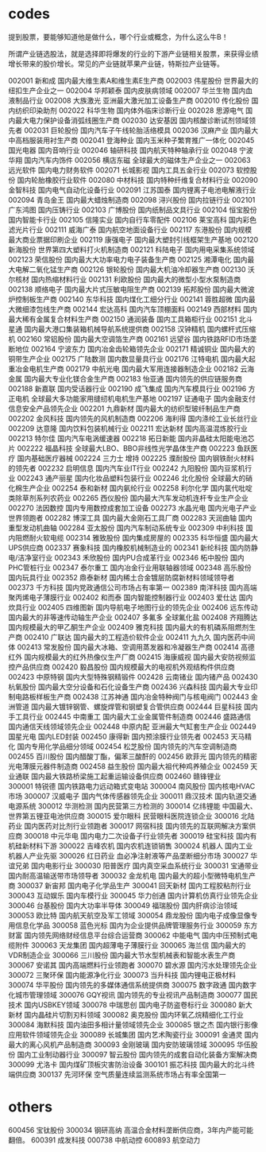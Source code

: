# codes

提到股票，要能够知道他是做什么，哪个行业或概念，为什么这么牛B！

所谓产业链选股法，就是选择即将爆发的行业的下游产业链相关股票，来获得业绩增长带来的股价增长。常见的产业链就苹果产业链，特斯拉产业链等。

002001	新和成  	  国内最大维生素A和维生素E生产商
002003	伟星股份  	世界最大的纽扣生产企业之一
002004	华邦颖泰  	国内皮肤病领域
002007	华兰生物  	国内血液制品行业
002008	大族激光  	亚洲最大激光加工设备生产商
002010	传化股份  	国内纺织印染助剂
002022	科华生物  	国内体外临床诊断行业
002028	思源电气  	国内最大电力保护设备消弧线圈生产商
002030	达安基因  	国内核酸诊断试剂领域领先者
002031	巨轮股份  	国内汽车子午线轮胎活络模具
002036	汉麻产业  	国内最大中高档服装用衬生产商
002041	登海种业  	国内玉米种子繁育推广一体化
002045	国光电器  	国内音响行业
002046	轴研科技  	国内航天特种轴承行业
002048	宁波华翔  	国内汽车内饰件
002056	横店东磁  	全球最大的磁体生产企业之一
002063	远光软件  	国内电力财务软件
002071	长城影视  	国内工具五金行业
002073	软控股份  	国内轮胎橡胶行业软件
002080	中材科技  	国内特种纤维复合材料行业
002090	金智科技  	国内电气自动化设备行业
002091	江苏国泰  	国内锂离子电池电解液行业
002094	青岛金王  	国内最大蜡烛制造商
002098	浔兴股份  	国内拉链行业
002101	广东鸿图  	国内压铸行业
002103	广博股份  	国内纸制品文具行业
002104	恒宝股份  	国内智能卡行业
002105	信隆实业  	国内自行车零配件
002106	莱宝高科  	国内彩色滤光片行业
002111	威海广泰  	国内航空地面设备行业
002117	东港股份  	国内规模最大商业票据印刷企业
002119	康强电子  	国内最大塑封引线框架生产基地
002120	新海股份  	世界第四大塑料打火机制造商
002121	科陆电子  	国内用电采集系统领域
002123	荣信股份  	国内最大大功率电力电子装备生产商
002125	湘潭电化  	国内最大电解二氧化锰生产商
002126	银轮股份  	国内最大机油冷却器生产商
002130	沃尔核材  	国内热缩材料行业
002131	利欧股份  	国内最大的微型小型水泵制造商
002138	顺络电子  	国内最大片式压敏电阻生产商
002139	拓邦股份  	国内最大微波炉控制板生产商
002140	东华科技  	国内煤化工细分行业
002141	蓉胜超微  	国内最大微细漆包线生产商
002144	宏达高科  	国内汽车顶棚面料
002149	西部材料  	国内最大稀有金属复合材料生产商
002150	通润装备  	国内工具箱柜行业
002151	北斗星通  	国内最大港口集装箱机械导航系统提供商
002158	汉钟精机  	国内螺杆式压缩机
002160	常铝股份  	国内最大空调箔生产商
002161	远望谷  	国内铁路RFID市场垄断地位
002164	宁波东力  	国内冶金齿轮箱领先企业
002171	精诚铜业  	国内最大的铜带生产企业
002175	广陆数测  	国内数显量具行业
002176	江特电机  	国内最大起重冶金电机生产商
002179	中航光电  	国内最大军用连接器制造企业
002182	云海金属  	国内最大专业化镁合金生产商
002183	怡亚通  	国内领先的供应链服务商
002188	新嘉联  	国内受话器行业
002190	成飞集成  	国内汽车模具行业
002196	方正电机  	全球最大多功能家用缝纫机电机生产基地
002197	证通电子  	国内金融支付信息安全产品领先企业
002201	九鼎新材  	国内最大的纺织型玻纤制品生产商
002202	金风科技  	国内领先的风机制造商
002206	海利得  	国内涤纶工业长丝行业
002209	达意隆  	国内饮料包装机械行业
002211	宏达新材  	国内高温混炼胶行业
002213	特尔佳  	国内汽车电涡缓速器
002218	拓日新能  	国内非晶硅太阳能电池芯片
002222	福晶科技  	全球最大LBO、BBO非线性光学晶体生产商
002223	鱼跃医疗  	国内基础医疗器械
002224	三力士  	增持
002225	濮耐股份  	国内钢铁耐火材料的领先者
002232	启明信息  	国内汽车业IT行业
002242	九阳股份  	国内豆浆机行业
002243	通产丽星  	国内化妆品塑料包装行业
002246	北化股份  	全球最大的硝化棉生产企业
002254	泰和新材  	国内氨纶行业
002258	利尔化学  	国内氯代吡啶类除草剂系列农药业
002265	西仪股份  	国内最大汽车发动机连杆专业生产企业
002270	法因数控  	国内专用数控成套加工设备
002273	水晶光电  	国内光电子产业世界领跑者
002282	博深工具  	国内最大金刚石工具厂商
002283	天润曲轴  	国内重型发动机曲轴
002284	亚太股份  	国内汽车制动系统专业
002309	中利科技  	国内阻燃耐火软电缆
002314	雅致股份  	国内集成房屋的
002335	科华恒盛  	国内最大UPS供应商
002337	赛象科技  	国内橡胶机械制造业的
002341	新纶科技  	国内防静电/洁净室行业
002343	禾欣股份  	国内PU合成革行业
002346	柘中股份  	国内PHC管桩行业
002347	泰尔重工  	国内冶金行业用联轴器领域
002348	高乐股份  	国内玩具行业
002352	鼎泰新材  	国内稀土合金镀层防腐新材料领域领导者
002373	千方科技  	国内党政通信公司市场占有率第一
002389	南洋科技  	国内高端聚丙烯电子薄膜行业
002402	和而泰  	  国内智能控制器行业
002403	爱仕达  	  国内炊具行业
002405	四维图新  	国内导航电子地图行业的领先企业
002406	远东传动  	国内最大的非等速传动轴生产企业
002407	多氟多  	  全球氟化盐
002408	齐翔腾达  	国内规模最大的甲乙酮生产企业
002409	雅克科技  	国内最大的有机磷系阻燃剂生产商
002410	广联达  	  国内最大的工程造价软件企业
002411	九九久  	  国内医药中间体
002413	常发股份  	国内最大冰箱、空调用蒸发器和冷凝器生产商
002414	高德红外  	国内规模最大的红外热像仪生产厂商
002415	海康威视  	国内最大安防视频监控产品供应商
002420	毅昌股份  	国内规模最大的电视机外观结构件供应商
002423	中原特钢  	国内大型特殊钢精锻件
002428	云南锗业  	国内锗产品
002430	杭氧股份  	国内最大空分设备和石化设备生产商
002436	兴森科技  	国内最大专业印制电路板样板生产商
002438	江苏神通  	国内冶金特种阀门与核电阀门
002443	金洲管道  	国内最大镀锌钢管、螺旋焊管和钢塑复合管供应商
002444	巨星科技  	国内手工具行业
002445	中南重工  	国内最大工业金属管件制造商
002446	盛路通信  	国内通信天线领域领先企业
002448	中原内配  	亚洲最大气缸套生产企业
002449	国星光电  	国内LED封装
002450	康得新  	  国内预涂膜行业领先者
002453	天马精化  	国内专用化学品细分领域
002454	松芝股份  	国内领先的汽车空调制造商
002455	百川股份  	国内醋酸丁酯，偏苯三酸酐的
002456	欧菲光  	  国内领先的精密光电薄膜元器件制造商
002458	益生股份  	国内最大祖代种鸡养殖企业
002459	天业通联  	国内最大铁路桥梁施工起重运输设备供应商
002460	赣锋锂业  	
300001	特锐德  	  国内铁路电力远动箱式变电站
300004	南风股份  	国内核电HVAC市场
300007	汉威电子  	国内气体传感器领先企业
300011	鼎汉技术  	国内轨道交通电源系统
300012	华测检测  	国内民营第三方检测的
300014	亿纬锂能  	中国最大、世界第五锂亚电池供应商
300015	爱尔眼科  	民营眼科医院连锁企业
300016	北陆药业  	国内医药对比剂行业领跑者
300017	网宿科技  	国内领先的互联网解决方案供应商
300018	中元华电  	国内电力二次设备子行业领先者
300019	硅宝科技  	国内有机硅新材料下游
300022	吉峰农机  	国内农机连锁销售
300024	机器人  	  国内工业机器人产业先驱
300026	红日药业  	血必净注射液等产品垄断细分市场
300027	华谊兄弟  	国内电影行业
300030	阳普医疗  	国内真空采血系统行业
300031	宝通带业  	国内耐高温输送带市场领导者
300032	金龙机电  	国内最大的超小型微特电机生产商
300037	新宙邦  	  国内电子化学品生产
300041	回天新材  	国内工程胶粘剂行业
300043	互动娱乐  	国内车模行业
300045	华力创通  	国内计算机仿真行业领先企业
300046	台基股份  	国内大功率半导体
300049	福瑞股份  	国内肝病诊治领域
300053	欧比特  	  国内航天航空及军工领域
300054	鼎龙股份  	国内电子成像显像专用信息化学品
300058	蓝色光标  	国内为企业提供品牌管理服务行业
300059	东方财富  	国内领先网络财经信息平台综合运营商
300062	中能电气  	国内中压预制式电缆附件
300063	天龙集团  	国内超薄电子薄膜行业
300065	海兰信  	  国内最大的VDR制造企业
300066	三川股份  	国内最大节水型机械表和智能水表生产商
300067	安诺其  	  国内高端燃料行业领跑者
300070	碧水源  	  国内污水处理领先企业
300072	三聚环保  	国内能源净化行业
300073	当升科技  	国内锂电正极材料
300074	华平股份  	国内领先的多媒体通信系统提供商
300075	数字政通  	国内数字化城市管理领域
300076	GQY视讯  	  国内领先的专业视讯产品制造商
300077	国民技术  	国内USBKEY领域
300078	中瑞思创  	国内电子防盗卷标行业
300080	新大新材  	国内晶硅片切割刃料领域
300082	奥克股份  	国内环氧乙烷精细化工行业
300084	海默科技  	国内油田多相计量领域领先企业
300085	银之杰  	  国内银行影像应用软件领域领先企业
300089	长城集团  	国内艺术陶瓷行业
300091	金通灵  	  国内最大的离心风机产品制造商
300093	金刚玻璃  	国内安防玻璃领域
300095	华伍股份  	国内工业制动器行业
300097	智云股份  	国内领先的成套自动化装备方案解决商
300099	尤洛卡  	  国内煤矿顶板灾害防治设备
300101	振芯科技  	国内最大的北斗终端供应商
300137	先河环保  	空气质量连续监测系统市场占有率全国第一

# others

600456  宝钛股份 
300034  钢研高纳    高温合金材料垄断供应商，3年内产能可能翻倍。
600391  成发科技 
000738  中航动控 
600893  航空动力 
